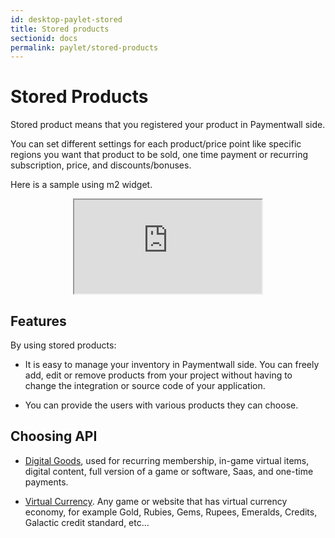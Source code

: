 ```yaml
---
id: desktop-paylet-stored
title: Stored products
sectionid: docs
permalink: paylet/stored-products
---
```


# Stored Products

Stored product means that you registered your product in Paymentwall side.

You can set different settings for each product/price point like specific regions you want that product to be sold, one time payment or recurring subscription, price, and discounts/bonuses.

Here is a sample using m2 widget.

<div class="docs-iframe" style="text-align: center;">
	<iframe src="https://api.paymentwall.com/api/subscription/?key=048c51f8fc834a1467db96b683f16e70&uid=testuser&widget=m2_1&sign_version=2&sign=87363025d50bd587eaec63937a20a6e3">
	</iframe>
</div>

## Features

By using stored products:

* It is easy to manage your inventory in Paymentwall side. You can freely add, edit or remove products from your project without having to change the integration or source code of your application.

* You can provide the users with various products they can choose.

## Choosing API

* [Digital Goods](/paylet/stored/dg), used for recurring membership, in-game virtual items, digital content, full version of a game or software, Saas, and one-time payments.

* [Virtual Currency](/paylet/stored/vc). Any game or website that has virtual currency economy, for example Gold, Rubies, Gems, Rupees, Emeralds, Credits, Galactic credit standard, etc...
